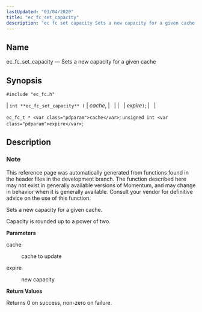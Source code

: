 ```yaml
---
lastUpdated: "03/04/2020"
title: "ec_fc_set_capacity"
description: "ec fc set capacity Sets a new capacity for a given cache int ec fc set capacity cache expire ec fc t cache unsigned int expire This reference page was automatically generated from functions found in the header files in the development branch The function described here may not exist..."
---
```


<a name="apis.ec_fc_set_capacity"></a> 
## Name

ec_fc_set_capacity — Sets a new capacity for a given cache

## Synopsis

`#include "ec_fc.h"`

| `int **ec_fc_set_capacity** (` | <var class="pdparam">cache</var>, |   |
|   | <var class="pdparam">expire</var>`)`; |   |

`ec_fc_t * <var class="pdparam">cache</var>`;
`unsigned int <var class="pdparam">expire</var>`;<a name="idp52288192"></a> 
## Description

### Note

This reference page was automatically generated from functions found in the header files in the development branch. The function described here may not exist in generally available versions of Momentum, and may change in behavior when it is generally available. Consult your vendor for definitive advice on the use of this function.

Sets a new capacity for a given cache.

Capacity is rounded up to a power of two.

**<a name="idp52291536"></a> Parameters**

<dl class="variablelist">

<dt>cache</dt>

<dd>

cache to update

</dd>

<dt>expire</dt>

<dd>

new capacity

</dd>

</dl>

**<a name="idp52296080"></a> Return Values**

Returns 0 on success, non-zero on failure.